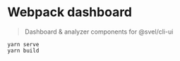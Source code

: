 # Webpack dashboard

> Dashboard & analyzer components for @svel/cli-ui

```
yarn serve
yarn build
```
